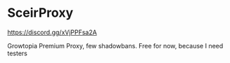 # SceirProxy
https://discord.gg/xVjPPFsa2A

Growtopia Premium Proxy, few shadowbans.
Free for now, because I need testers
